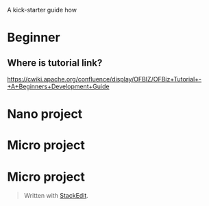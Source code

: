 A kick-starter guide how 

# Beginner

## Where is tutorial link?

https://cwiki.apache.org/confluence/display/OFBIZ/OFBiz+Tutorial+-+A+Beginners+Development+Guide


##

# Nano project

# Micro project

# Micro project

> Written with [StackEdit](https://stackedit.io/).
<!--stackedit_data:
eyJoaXN0b3J5IjpbLTExNTUwNTQ1MDgsLTE4OTI4MTU1NDcsMT
IzNjgxNzY1NywtMzgxODY5NzIxXX0=
-->